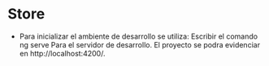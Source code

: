 # Store

- Para inicializar el ambiente de desarrollo se utiliza:
Escribir el comando ng serve Para el servidor de desarrollo. El proyecto se podra evidenciar en http://localhost:4200/.

